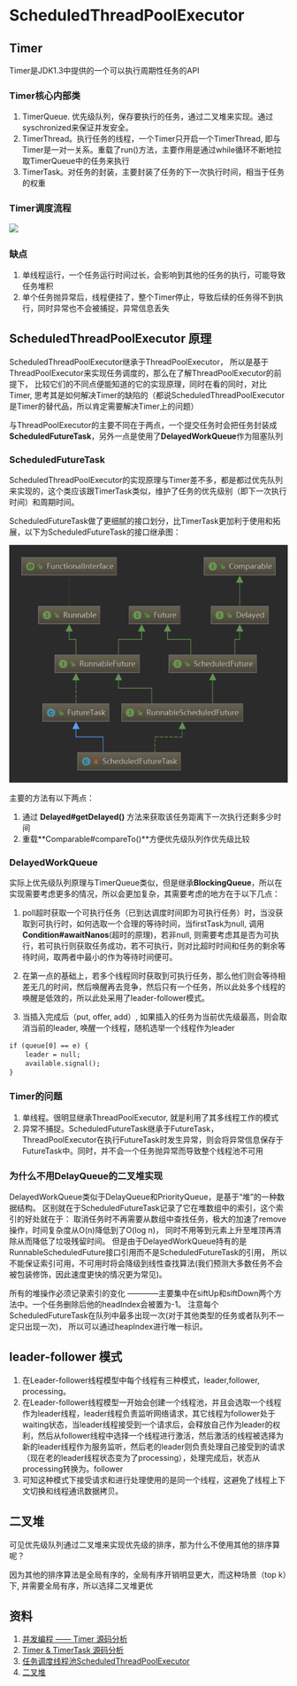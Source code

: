 # ScheduledThreadPoolExecutor 

## Timer

Timer是JDK1.3中提供的一个可以执行周期性任务的API

### Timer核心内部类

1.  TimerQueue. 优先级队列，保存要执行的任务，通过二叉堆来实现。通过syschronized来保证并发安全。
2.  TimerThread。执行任务的线程，一个Timer只开启一个TimerThread, 即与Timer是一对一关系。重载了run()方法，主要作用是通过while循环不断地拉取TimerQueue中的任务来执行
3.  TimerTask。对任务的封装，主要封装了任务的下一次执行时间，相当于任务的权重

### Timer调度流程

![](https://img-blog.csdnimg.cn/20181123104610889.jpg?x-oss-process=image/watermark,type_ZmFuZ3poZW5naGVpdGk,shadow_10,text_aHR0cHM6Ly9ibG9nLmNzZG4ubmV0L2ppemh1NDg3Mw==,size_16,color_FFFFFF,t_70)

### 缺点

1.  单线程运行，一个任务运行时间过长，会影响到其他的任务的执行，可能导致任务堆积
2.  单个任务抛异常后，线程便挂了，整个Timer停止，导致后续的任务得不到执行，同时异常也不会被捕捉，异常信息丢失

## ScheduledThreadPoolExecutor 原理

ScheduledThreadPoolExecutor继承于ThreadPoolExecutor， 所以是基于ThreadPoolExecutor来实现任务调度的，那么在了解ThreadPoolExecutor的前提下， 比较它们的不同点便能知道的它的实现原理，同时在看的同时，对比Timer, 思考其是如何解决Timer的缺陷的（都说ScheduledThreadPoolExecutor是Timer的替代品，所以肯定需要解决Timer上的问题）

与ThreadPoolExecutor的主要不同在于两点，一个提交任务时会把任务封装成**ScheduledFutureTask**，另外一点是使用了**DelayedWorkQueue**作为阻塞队列

### ScheduledFutureTask

ScheduledThreadPoolExecutor的实现原理与Timer差不多，都是都过优先队列来实现的，这个类应该跟TimerTask类似，维护了任务的优先级别（即下一次执行时间）和周期时间。

ScheduledFutureTask做了更细腻的接口划分，比TimerTask更加利于使用和拓展，以下为ScheduledFutureTask的接口继承图：

![](https://github.com/wujiazhen2/pict/blob/master/thread/ScheduledFutureTask.png?raw=true)

主要的方法有以下两点：

1.  通过 **Delayed#getDelayed()** 方法来获取该任务距离下一次执行还剩多少时间
2.  重载**Comparable#compareTo()**方便优先级队列作优先级比较

### DelayedWorkQueue

实际上优先级队列原理与TimerQueue类似，但是继承**BlockingQueue**，所以在实现需要考虑更多的情况，所以会更加复杂，其需要考虑的地方在于以下几点：

1.  poll超时获取一个可执行任务（已到达调度时间即为可执行任务）时，当没获取到可执行时，如何选取一个合理的等待时间，当firstTask为null, 调用**Condition#awaitNanos**(超时的原理)，若非null, 则需要考虑其是否为可执行，若可执行则获取任务成功，若不可执行，则对比超时时间和任务的剩余等待时间，取两者中最小的作为等待时间便可。

2.  在第一点的基础上，若多个线程同时获取到可执行任务，那么他们则会等待相差无几的时间，然后唤醒再去竞争，然后只有一个任务，所以此处多个线程的唤醒是低效的，所以此处采用了leader-follower模式。

3.  当插入完成后（put, offer, add）, 如果插入的任务为当前优先级最高，则会取消当前的leader, 唤醒一个线程，随机选举一个线程作为leader

```
if (queue[0] == e) {
    leader = null;
    available.signal();
}
```
### Timer的问题

1.  单线程。很明显继承ThreadPoolExecutor, 就是利用了其多线程工作的模式
2.  异常不捕捉。ScheduledFutureTask继承于FutureTask，ThreadPoolExecutor在执行FutureTask时发生异常，则会将异常信息保存于FutureTask中。同时，并不会一个任务抛异常而导致整个线程池不可用

###  为什么不用DelayQueue的二叉堆实现

DelayedWorkQueue类似于DelayQueue和PriorityQueue，是基于“堆”的一种数据结构。
区别就在于ScheduledFutureTask记录了它在堆数组中的索引，这个索引的好处就在于：
取消任务时不再需要从数组中查找任务，极大的加速了remove操作，时间复杂度从O(n)降低到了O(log n)，
同时不用等到元素上升至堆顶再清除从而降低了垃圾残留时间。
但是由于DelayedWorkQueue持有的是RunnableScheduledFuture接口引用而不是ScheduledFutureTask的引用，
所以不能保证索引可用，不可用时将会降级到线性查找算法(我们预测大多数任务不会被包装修饰，因此速度更快的情况更为常见)。

所有的堆操作必须记录索引的变化 ————主要集中在siftUp和siftDown两个方法中。一个任务删除后他的headIndex会被置为-1。
注意每个ScheduledFutureTask在队列中最多出现一次(对于其他类型的任务或者队列不一定只出现一次)，
所以可以通过heapIndex进行唯一标识。

## leader-follower 模式

1.  在Leader-follower线程模型中每个线程有三种模式，leader,follower, processing。
2.  在Leader-follower线程模型一开始会创建一个线程池，并且会选取一个线程作为leader线程，leader线程负责监听网络请求，其它线程为follower处于waiting状态，当leader线程接受到一个请求后，会释放自己作为leader的权利，然后从follower线程中选择一个线程进行激活，然后激活的线程被选择为新的leader线程作为服务监听，然后老的leader则负责处理自己接受到的请求（现在老的leader线程状态变为了processing），处理完成后，状态从processing转换为。follower
3.  可知这种模式下接受请求和进行处理使用的是同一个线程，这避免了线程上下文切换和线程通讯数据拷贝。

## 二叉堆

可见优先级队列通过二叉堆来实现优先级的排序，那为什么不使用其他的排序算呢？

因为其他的排序算法是全局有序的，全局有序开销明显更大，而这种场景（top k）下, 并需要全局有序，所以选择二叉堆更优

## 资料

1.  [并发编程 —— Timer 源码分析](https://juejin.im/post/5ae755e7518825671c0e56e9)
2.  [Timer & TimerTask 源码分析](https://chenjiayang.me/2018/07/18/TimerAndTimerTask/)
3.  [任务调度线程池ScheduledThreadPoolExecutor](https://blog.hufeifei.cn/2018/02/22/Java/Java%E5%A4%9A%E7%BA%BF%E7%A8%8B%E5%A4%8D%E4%B9%A0%E4%B8%8E%E5%B7%A9%E5%9B%BA%EF%BC%88%E4%B8%83%EF%BC%89--%E4%BB%BB%E5%8A%A1%E8%B0%83%E5%BA%A6%E7%BA%BF%E7%A8%8B%E6%B1%A0ScheduledThreadPoolExecutor/)
4.  [二叉堆](https://www.itcodemonkey.com/article/8660.html)
